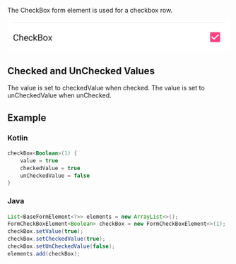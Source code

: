 The CheckBox form element is used for a checkbox row.

![Example](/images/CheckBox.PNG)

## Checked and UnChecked Values

The value is set to checkedValue when checked. The value is set to unCheckedValue when unChecked.

## Example

### Kotlin

```kotlin
checkBox<Boolean>(1) {
    value = true
    checkedValue = true
    unCheckedValue = false
}
```

### Java

```java
List<BaseFormElement<?>> elements = new ArrayList<>();
FormCheckBoxElement<Boolean> checkBox = new FormCheckBoxElement<>(1);
checkBox.setValue(true);
checkBox.setCheckedValue(true);
checkBox.setUnCheckedValue(false);
elements.add(checkBox);
```
